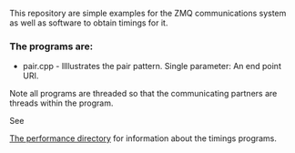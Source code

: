 
This repository are simple examples for the ZMQ communications
system as well as software to obtain timings for it.

### The programs are:

*  pair.cpp - Illlustrates the pair pattern.  Single parameter:  An end point URI.

Note all programs are threaded so that the communicating partners are threads within the program.

See 

[The performance directory](performance/Readme.md) for
information about the timings programs.